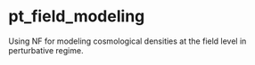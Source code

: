 # pt_field_modeling

Using NF for modeling cosmological densities at the field level in perturbative regime. 
